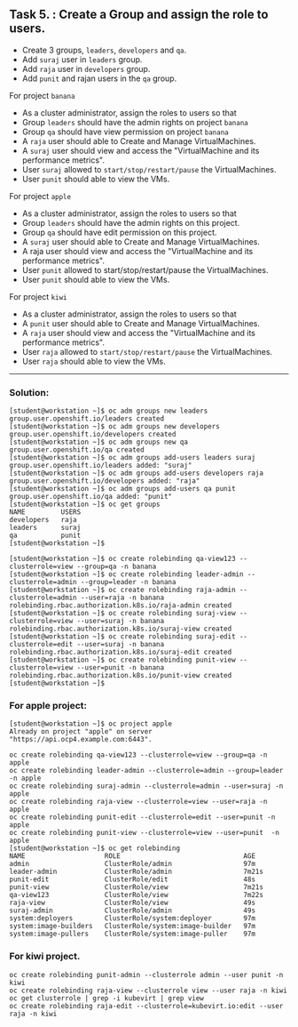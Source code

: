 ## Task 5. : Create a Group and assign the role to users. 

- Create 3 groups, `leaders`, `developers` and `qa`. 
- Add `suraj` user in `leaders` group. 
- Add `raja` user in `developers` group. 
- Add `punit` and rajan users in the `qa` group.

For project `banana`
- As a cluster administrator, assign the roles to users so that
- Group `leaders` should have the admin rights on project `banana`
- Group `qa` should have view permission on project `banana`
- A `raja` user should able to Create and Manage VirtualMachines.
- A `suraj` user should view and access the "VirtualMachine and its performance metrics".
- User `suraj` allowed to `start/stop/restart/pause` the VirtualMachines.
- User `punit` should able to view the VMs.

For project `apple`

- As a cluster administrator, assign the roles to users so that
- Group `leaders` should have the admin rights on this project.
- Group `qa` should have edit permission on this project.
- A `suraj` user should able to Create and Manage VirtualMachines.
- A raja user should view and access the "VirtualMachine and its performance metrics".
- User `punit` allowed to start/stop/restart/pause the VirtualMachines.
- User `punit` should able to view the VMs.

For project `kiwi`
- As a cluster administrator, assign the roles to users so that
- A `punit` user should able to Create and Manage VirtualMachines.
- A `raja` user should view and access the "VirtualMachine and its performance metrics".
- User `raja` allowed to `start/stop/restart/pause` the VirtualMachines.
- User `raja` should able to view the VMs.
---
### Solution: 
```
[student@workstation ~]$ oc adm groups new leaders
group.user.openshift.io/leaders created
[student@workstation ~]$ oc adm groups new developers
group.user.openshift.io/developers created
[student@workstation ~]$ oc adm groups new qa
group.user.openshift.io/qa created
[student@workstation ~]$ oc adm groups add-users leaders suraj
group.user.openshift.io/leaders added: "suraj"
[student@workstation ~]$ oc adm groups add-users developers raja
group.user.openshift.io/developers added: "raja"
[student@workstation ~]$ oc adm groups add-users qa punit
group.user.openshift.io/qa added: "punit"
[student@workstation ~]$ oc get groups
NAME         USERS
developers   raja
leaders      suraj
qa           punit
[student@workstation ~]$ 

[student@workstation ~]$ oc create rolebinding qa-view123 --clusterrole=view --group=qa -n banana 
[student@workstation ~]$ oc create rolebinding leader-admin --clusterrole=admin --group=leader -n banana 
[student@workstation ~]$ oc create rolebinding raja-admin --clusterrole=admin --user=raja -n banana 
rolebinding.rbac.authorization.k8s.io/raja-admin created
[student@workstation ~]$ oc create rolebinding suraj-view --clusterrole=view --user=suraj -n banana 
rolebinding.rbac.authorization.k8s.io/suraj-view created
[student@workstation ~]$ oc create rolebinding suraj-edit --clusterrole=edit --user=suraj -n banana 
rolebinding.rbac.authorization.k8s.io/suraj-edit created
[student@workstation ~]$ oc create rolebinding punit-view --clusterrole=view --user=punit -n banana 
rolebinding.rbac.authorization.k8s.io/punit-view created
[student@workstation ~]$ 
```

### For apple project:
```
[student@workstation ~]$ oc project apple 
Already on project "apple" on server "https://api.ocp4.example.com:6443".

oc create rolebinding qa-view123 --clusterrole=view --group=qa -n apple
oc create rolebinding leader-admin --clusterrole=admin --group=leader  -n apple
oc create rolebinding suraj-admin --clusterrole=admin --user=suraj -n apple 
oc create rolebinding raja-view --clusterrole=view --user=raja -n apple 
oc create rolebinding punit-edit --clusterrole=edit --user=punit -n apple 
oc create rolebinding punit-view --clusterrole=view --user=punit  -n apple 
[student@workstation ~]$ oc get rolebinding
NAME                    ROLE                               AGE
admin                   ClusterRole/admin                  97m
leader-admin            ClusterRole/admin                  7m21s
punit-edit              ClusterRole/edit                   48s
punit-view              ClusterRole/view                   7m21s
qa-view123              ClusterRole/view                   7m22s
raja-view               ClusterRole/view                   49s
suraj-admin             ClusterRole/admin                  49s
system:deployers        ClusterRole/system:deployer        97m
system:image-builders   ClusterRole/system:image-builder   97m
system:image-pullers    ClusterRole/system:image-puller    97m
```
### For kiwi project.
```
oc create rolebinding punit-admin --clusterrole admin --user punit -n kiwi 
oc create rolebinding raja-view --clusterrole view --user raja -n kiwi 
oc get clusterrole | grep -i kubevirt | grep view
oc create rolebinding raja-edit --clusterrole=kubevirt.io:edit --user raja -n kiwi
```
